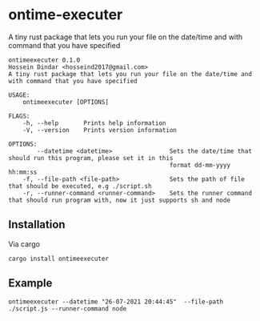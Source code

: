 
# ontime-executer

A tiny rust package that lets you run your file on the date/time and with command that you have specified

```
ontimeexecuter 0.1.0
Hossein Dindar <hosseind2017@gmail.com>
A tiny rust package that lets you run your file on the date/time and with command that you have specified

USAGE:
    ontimeexecuter [OPTIONS]

FLAGS:
    -h, --help       Prints help information
    -V, --version    Prints version information

OPTIONS:
        --datetime <datetime>                Sets the date/time that should run this program, please set it in this
                                             format dd-mm-yyyy hh:mm:ss
    -f, --file-path <file-path>              Sets the path of file that should be executed, e.g ./script.sh
    -r, --runner-command <runner-command>    Sets the runner command that should run program with, now it just supports sh and node

```
## Installation

Via cargo

```
cargo install ontimeexecuter
``` 

## Example

```
ontimeexecuter --datetime "26-07-2021 20:44:45"  --file-path ./script.js --runner-command node
```  